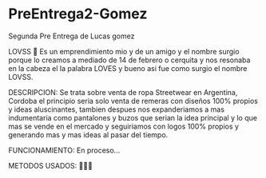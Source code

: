 # PreEntrega2-Gomez
Segunda Pre Entrega de Lucas gomez




LOVSS  🤍
Es un emprendimiento mio y de un amigo y el nombre surgio porque lo creamos a mediado de 14 de febrero o cerquita y nos resonaba en la cabeza el la palabra LOVES y bueno asi fue como surgio el nombre LOVSS.

DESCRIPCION:
Se trata sobre venta de ropa Streetwear en Argentina, Cordoba el principio seria solo venta de remeras con diseños 100% propios y ideas aluscinantes, tambien despues nos expanderiamos a mas indumentaria como pantalones y buzos que serian la idea principal y lo que mas se vende en el mercado y seguiriamos con logos 100% propios y generando mas y mas ideas al pasar del tiempo.

FUNCIONAMIENTO:
En proceso...

METODOS USADOS:
🤫🤫🤫

